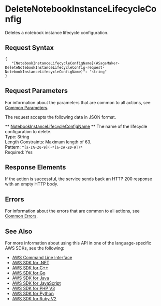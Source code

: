 # DeleteNotebookInstanceLifecycleConfig<a name="API_DeleteNotebookInstanceLifecycleConfig"></a>

Deletes a notebook instance lifecycle configuration\.

## Request Syntax<a name="API_DeleteNotebookInstanceLifecycleConfig_RequestSyntax"></a>

```
{
   "[NotebookInstanceLifecycleConfigName](#SageMaker-DeleteNotebookInstanceLifecycleConfig-request-NotebookInstanceLifecycleConfigName)": "string"
}
```

## Request Parameters<a name="API_DeleteNotebookInstanceLifecycleConfig_RequestParameters"></a>

For information about the parameters that are common to all actions, see [Common Parameters](CommonParameters.md)\.

The request accepts the following data in JSON format\.

 ** [NotebookInstanceLifecycleConfigName](#API_DeleteNotebookInstanceLifecycleConfig_RequestSyntax) **   <a name="SageMaker-DeleteNotebookInstanceLifecycleConfig-request-NotebookInstanceLifecycleConfigName"></a>
The name of the lifecycle configuration to delete\.  
Type: String  
Length Constraints: Maximum length of 63\.  
Pattern: `^[a-zA-Z0-9](-*[a-zA-Z0-9])*`   
Required: Yes

## Response Elements<a name="API_DeleteNotebookInstanceLifecycleConfig_ResponseElements"></a>

If the action is successful, the service sends back an HTTP 200 response with an empty HTTP body\.

## Errors<a name="API_DeleteNotebookInstanceLifecycleConfig_Errors"></a>

For information about the errors that are common to all actions, see [Common Errors](CommonErrors.md)\.

## See Also<a name="API_DeleteNotebookInstanceLifecycleConfig_SeeAlso"></a>

For more information about using this API in one of the language\-specific AWS SDKs, see the following:
+  [AWS Command Line Interface](https://docs.aws.amazon.com/goto/aws-cli/sagemaker-2017-07-24/DeleteNotebookInstanceLifecycleConfig) 
+  [AWS SDK for \.NET](https://docs.aws.amazon.com/goto/DotNetSDKV3/sagemaker-2017-07-24/DeleteNotebookInstanceLifecycleConfig) 
+  [AWS SDK for C\+\+](https://docs.aws.amazon.com/goto/SdkForCpp/sagemaker-2017-07-24/DeleteNotebookInstanceLifecycleConfig) 
+  [AWS SDK for Go](https://docs.aws.amazon.com/goto/SdkForGoV1/sagemaker-2017-07-24/DeleteNotebookInstanceLifecycleConfig) 
+  [AWS SDK for Java](https://docs.aws.amazon.com/goto/SdkForJava/sagemaker-2017-07-24/DeleteNotebookInstanceLifecycleConfig) 
+  [AWS SDK for JavaScript](https://docs.aws.amazon.com/goto/AWSJavaScriptSDK/sagemaker-2017-07-24/DeleteNotebookInstanceLifecycleConfig) 
+  [AWS SDK for PHP V3](https://docs.aws.amazon.com/goto/SdkForPHPV3/sagemaker-2017-07-24/DeleteNotebookInstanceLifecycleConfig) 
+  [AWS SDK for Python](https://docs.aws.amazon.com/goto/boto3/sagemaker-2017-07-24/DeleteNotebookInstanceLifecycleConfig) 
+  [AWS SDK for Ruby V2](https://docs.aws.amazon.com/goto/SdkForRubyV2/sagemaker-2017-07-24/DeleteNotebookInstanceLifecycleConfig) 